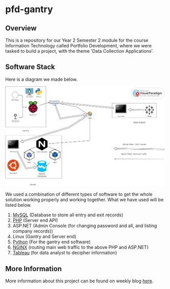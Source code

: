 # pfd-gantry
## Overview
This is a repository for our Year 2 Semester 2 module for the course Information Technology called Portfolio Development, where we were tasked to build a project, with the theme 'Data Collection Applications'.
## Software Stack
Here is a diagram we made below.

![Main Diagram](./PFD.jpg)

We used a combination of different types of software to get the whole solution working properly and working together. What we have used will be listed below.
1. [MySQL](./dbfiles/) (Database to store all entry and exit records)
2. [PHP](./php-code/) (Server end API)
3. ASP.NET (Admin Console (for changing password and all, and listing company records))
4. Linux (Gantry and Server end)
5. [Python](./pi-client/) (For the gantry end software)
6. [NGINX](./nginx-rules/) (routing main web traffic to the above PHP and ASP.NET)
7. [Tableau](./tableau_workbook/) (for data analyst to decipher information)
## More Information
More information about this project can be found on weekly blog [here](https://leezhiwei.github.io/pfd-blog).

